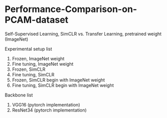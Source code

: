 # Performance-Comparison-on-PCAM-dataset

Self-Supervised Learning, SimCLR vs. Transfer Learning, pretrained weight (ImageNet) 

Experimental setup list
1. Frozen, ImageNet weight 
2. Fine tuning, ImageNet weight 
3. Frozen, SimCLR
4. Fine tuning, SimCLR
5. Frozen, SimCLR begin with ImageNet weight 
6. Fine tuning, SimCLR begin with ImageNet weight 

Backbone list 
1. VGG16 (pytorch implementation)
2. ResNet34 (pytorch implementation)